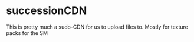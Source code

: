 # successionCDN

This is pretty much a sudo-CDN for us to upload files to. Mostly for texture packs for the SM